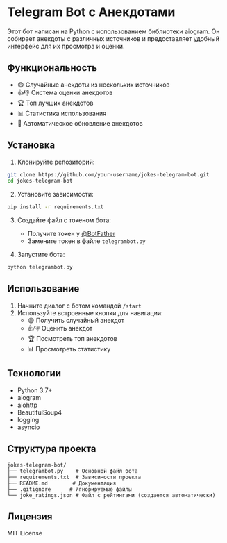 # Telegram Bot с Анекдотами

Этот бот написан на Python с использованием библиотеки aiogram. Он собирает анекдоты с различных источников и предоставляет удобный интерфейс для их просмотра и оценки.

## Функциональность

- 😄 Случайные анекдоты из нескольких источников
- 👍👎 Система оценки анекдотов
- 🏆 Топ лучших анекдотов
- 📊 Статистика использования
- 🔄 Автоматическое обновление анекдотов

## Установка

1. Клонируйте репозиторий:
```bash
git clone https://github.com/your-username/jokes-telegram-bot.git
cd jokes-telegram-bot
```

2. Установите зависимости:
```bash
pip install -r requirements.txt
```

3. Создайте файл с токеном бота:
   - Получите токен у [@BotFather](https://t.me/BotFather)
   - Замените токен в файле `telegrambot.py`

4. Запустите бота:
```bash
python telegrambot.py
```

## Использование

1. Начните диалог с ботом командой `/start`
2. Используйте встроенные кнопки для навигации:
   - 😄 Получить случайный анекдот
   - 👍👎 Оценить анекдот
   - 🏆 Посмотреть топ анекдотов
   - 📊 Просмотреть статистику

## Технологии

- Python 3.7+
- aiogram
- aiohttp
- BeautifulSoup4
- logging
- asyncio

## Структура проекта

```
jokes-telegram-bot/
├── telegrambot.py    # Основной файл бота
├── requirements.txt  # Зависимости проекта
├── README.md        # Документация
├── .gitignore      # Игнорируемые файлы
└── joke_ratings.json # Файл с рейтингами (создается автоматически)
```

## Лицензия

MIT License 